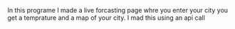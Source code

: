 In this programe I made a live forcasting page whre you enter your city you get a temprature and a map of your city.
I mad this using  an api call
